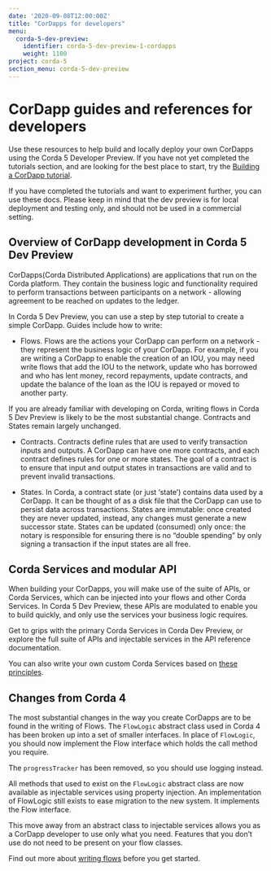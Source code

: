 ```yaml
---
date: '2020-09-08T12:00:00Z'
title: "CorDapps for developers"
menu:
  corda-5-dev-preview:
    identifier: corda-5-dev-preview-1-cordapps
    weight: 1100
project: corda-5
section_menu: corda-5-dev-preview
---
```


# CorDapp guides and references for developers

Use these resources to help build and locally deploy your own CorDapps using the Corda 5 Developer Preview. If you have not yet completed the tutorials section, and are looking for the best place to start, try the [Building a CorDapp tutorial](../tutorials/building-cordapp.html).

If you have completed the tutorials and want to experiment further, you can use these docs. Please keep in mind that the dev preview is for local deployment and testing only, and should not be used in a commercial setting.

## Overview of CorDapp development in Corda 5 Dev Preview

CorDapps(Corda Distributed Applications) are applications that run on the Corda platform. They contain the business logic and functionality required to perform transactions between participants on a network - allowing agreement to be reached on updates to the ledger.

In Corda 5 Dev Preview, you can use a step by step tutorial to create a simple CorDapp. Guides include how to write:

* Flows. Flows are the actions your CorDapp can perform on a network - they represent the business logic of your CorDapp. For example, if you are writing a CorDapp to enable the creation of an IOU, you may need write flows that add the IOU to the network, update who has borrowed and who has lent money, record repayments, update contracts, and update the balance of the loan as the IOU is repayed or moved to another party.

If you are already familiar with developing on Corda, writing flows in Corda 5 Dev Preview is likely to be the most substantial change. Contracts and States remain largely unchanged.

* Contracts. Contracts define rules that are used to verify transaction inputs and outputs. A CorDapp can have one more contracts, and each contract defines rules for one or more states. The goal of a contract is to ensure that input and output states in transactions are valid and to prevent invalid transactions.

* States. In Corda, a contract state (or just ‘state’) contains data used by a CorDapp. It can be thought of as a disk file that the CorDapp can use to persist data across transactions. States are immutable: once created they are never updated, instead, any changes must generate a new successor state. States can be updated (consumed) only once: the notary is responsible for ensuring there is no “double spending” by only signing a transaction if the input states are all free.

## Corda Services and modular API

When building your CorDapps, you will make use of the suite of APIs, or Corda Services, which can be injected into your flows and other Corda Services. In Corda 5 Dev Preview, these APIs are modulated to enable you to build quickly, and only use the services your business logic requires.

Get to grips with the primary Corda Services in Corda Dev Preview, or explore the full suite of APIs and injectable services in the API reference documentation.

You can also write your own custom Corda Services based on [these principles](./corda-services/custom-services).

## Changes from Corda 4

The most substantial changes in the way you create CorDapps are to be found in the writing of Flows. The `FlowLogic` abstract class used in Corda 4 has been broken up into a set of smaller interfaces. In place of `FlowLogic`, you should now implement the Flow interface which holds the call method you require.

The `progressTracker` has been removed, so you should use logging instead.

All methods that used to exist on the `FlowLogic` abstract class are now available as injectable services using property injection. An implementation of FlowLogic still exists to ease migration to the new system. It implements the Flow interface.

This move away from an abstract class to injectable services allows you as a CorDapp developer to use only what you need. Features that you don’t use do not need to be present on your flow classes.

Find out more about [writing flows](../flows/writing-flows) before you get started.
